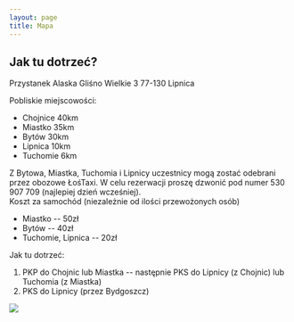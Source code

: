 ```yaml
---
layout: page
title: Mapa
---
```


## Jak tu dotrzeć?

Przystanek Alaska
Gliśno Wielkie 3
77-130 Lipnica

Pobliskie miejscowości:

- Chojnice 40km
- Miastko 35km
- Bytów 30km
- Lipnica 10km 
- Tuchomie 6km

Z Bytowa, Miastka, Tuchomia i Lipnicy uczestnicy mogą zostać odebrani przez obozowe ŁośTaxi. W celu rezerwacji proszę dzwonić pod numer 530 907 709 (najlepiej dzień wcześniej).  
Koszt za samochód (niezależnie od ilości przewożonych osób)  

- Miastko -- 50zł
- Bytów -- 40zł
- Tuchomie, Lipnica -- 20zł

Jak tu dotrzeć:

1. PKP do Chojnic lub Miastka -- następnie PKS do Lipnicy (z Chojnic) lub Tuchomia (z Miastka)
2. PKS do Lipnicy (przez Bydgoszcz)

<img src="http://www.alaska.sundar.pl/mapa1.jpg">
